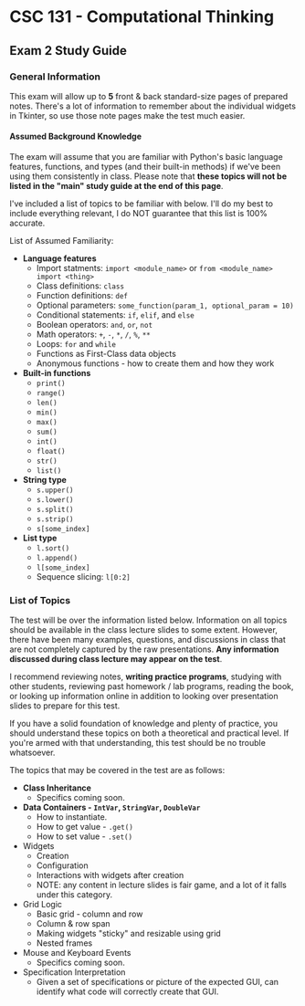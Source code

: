 # CSC 131 - Computational Thinking
## Exam 2 Study Guide
### General Information
This exam will allow up to **5** front & back standard-size pages of prepared notes. There's a lot of information to remember about the individual widgets in Tkinter, so use those note pages make the test much easier.

#### Assumed Background Knowledge

The exam will assume that you are familiar with Python's basic language features, functions, and types (and their built-in methods) if we've been using them consistently in class. Please note that **these topics will not be listed in the "main" study guide at the end of this page**.

I've included a list of topics to be familiar with below. I'll do my best to include everything relevant, I do NOT guarantee that this list is 100% accurate.

List of Assumed Familiarity:
 * **Language features**
     * Import statments: `import <module_name>` or `from <module_name> import <thing>`
     * Class definitions: `class`
     * Function definitions: `def`
     * Optional parameters: `some_function(param_1, optional_param = 10)`
     * Conditional statements: `if`, `elif`, and `else`
     * Boolean operators: `and`, `or`, `not`
     * Math operators: `+`, `-`, `*`, `/`, `%`, `**`
     * Loops: `for` and `while`
     * Functions as First-Class data objects
     * Anonymous functions - how to create them and how they work
 * **Built-in functions**
     * `print()`
     * `range()`
     * `len()`
     * `min()`
     * `max()`
     * `sum()`
     * `int()`
     * `float()`
     * `str()`
     * `list()`
 * **String type**
     * `s.upper()`
     * `s.lower()`
     * `s.split()`
     * `s.strip()`
     * `s[some_index]`
 * **List type**
     * `l.sort()`
     * `l.append()`
     * `l[some_index]`
     * Sequence slicing: `l[0:2]`

### List of Topics

The test will be over the information listed below. Information on all topics should be available in the class lecture slides to some extent. However, there have been many examples, questions, and discussions in class that are not completely captured by the raw presentations. **Any information discussed during class lecture may appear on the test**.

I recommend reviewing notes, **writing practice programs**, studying with other students, reviewing past homework / lab programs, reading the book, or looking up information online in addition to looking over presentation slides to prepare for this test.

If you have a solid foundation of knowledge and plenty of practice, you should understand these topics on both a theoretical and practical level. If you're armed with that understanding, this test should be no trouble whatsoever.

The topics that may be covered in the test are as follows:
 * **Class Inheritance**
     * Specifics coming soon.
 * **Data Containers - `IntVar`, `StringVar`, `DoubleVar`**
     * How to instantiate.
     * How to get value - `.get()`
     * How to set value - `.set()`
 * Widgets
     * Creation
     * Configuration
     * Interactions with widgets after creation
     * NOTE: any content in lecture slides is fair game, and a lot of it falls under this category.
 * Grid Logic
     * Basic grid - column and row
     * Column & row span
     * Making widgets "sticky" and resizable using grid 
     * Nested frames
 * Mouse and Keyboard Events
     * Specifics coming soon.
 * Specification Interpretation
     * Given a set of specifications or picture of the expected GUI, can identify what code will correctly create that GUI.
